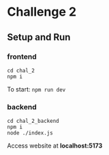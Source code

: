 # Challenge 2

## Setup and Run
### frontend
```
cd chal_2
npm i
```
To start: ```npm run dev```
### backend
```
cd chal_2_backend
npm i
node ./index.js
```
Access website at **localhost:5173**
